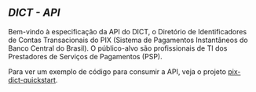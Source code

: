 ## *DICT - API*

Bem-vindo à especificação da API do DICT, o Diretório de Identificadores de Contas 
Transacionais do PIX (Sistema de Pagamentos Instantâneos do Banco Central do Brasil). 
O público-alvo são profissionais de TI dos Prestadores de Serviços de Pagamentos (PSP). 

Para ver um exemplo de código para consumir a API, veja o projeto 
[pix-dict-quickstart](https://github.com/bacen/pix-dict-quickstart).


